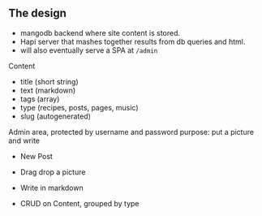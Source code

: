 ## The design

 - mangodb backend where site content is stored.
 - Hapi server that mashes together results from db queries and html.
 - will also eventually serve a SPA at `/admin`



Content
 - title (short string)
 - text (markdown)
 - tags (array)
 - type (recipes, posts, pages, music)
 - slug (autogenerated)

Admin area, protected by username and password
purpose: put a picture and write

 - New Post
 - Drag drop a picture
 - Write in markdown

 - CRUD on Content, grouped by type